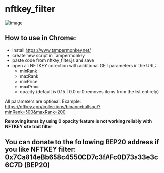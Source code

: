 # nftkey_filter

![image](https://user-images.githubusercontent.com/93408926/139509700-ac6f0eff-f722-409e-b2fe-638685d59dda.png)

## How to use in Chrome:
* install https://www.tampermonkey.net/
* create new script in Tampermonkey
* paste code from nftkey_filter.js and save
* open an NFTKEY collection with additional GET parameters in the URL:
  * minRank
  * maxRank
  * minPrice
  * maxPrice
  * opacity (default is 0.15 | 0.0 or 0 removes items from the list entirely)

All parameters are optional. Example: https://nftkey.app/collections/binancebullsoc/?minRank=500&maxRank=200

**Removing items by using 0 opacity feature is not working reliably with NFTKEY site trait filter**

## You can donate to the following BEP20 address if you like NFTKEY filter: 0x7Ca814eBb658c4550CD7c3fAFc0D73a33e3c6C7D (BEP20)
